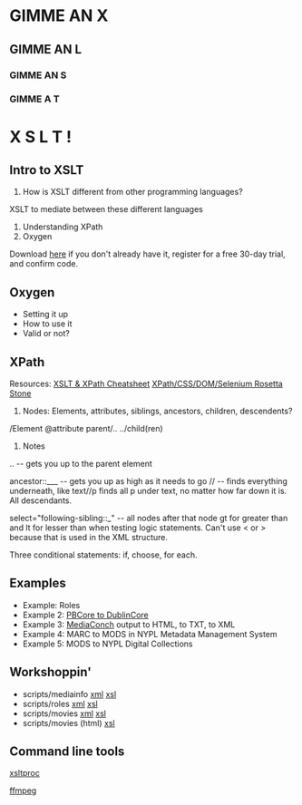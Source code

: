 # GIMME AN X
## GIMME AN L
### GIMME AN S
### GIMME A T

# X S L T !

## Intro to XSLT

1. How is XSLT different from other programming languages?

XSLT to mediate between these different languages

1. Understanding XPath
1. Oxygen

Download [here](https://www.oxygenxml.com/xml_editor/download_oxygenxml_editor.html) if you don't already have it, register for a free 30-day trial, and confirm code.


## Oxygen

* Setting it up
* How to use it
* Valid or not?

## XPath

Resources:
[XSLT & XPath Cheatsheet](http://scraping.pro/res/xpath-cheat/XSLT-1.pdf)
[XPath/CSS/DOM/Selenium Rosetta Stone](http://scraping.pro/res/xpath-cheat/xpath_css_dom_recipes.pdf)

1. Nodes: Elements, attributes, siblings, ancestors, children, descendents?

/Element
@attribute
parent/..
../child(ren)

1. Notes

.. --  gets you up to the parent element

ancestor::___ -- gets you up as high as it needs to go
// -- finds everything underneath, like text//p finds all p under text, no matter how far down it is. All descendants.

select="following-sibling::_" -- all nodes after that node
gt for greater than and lt for lesser than when testing logic statements. Can't use < or > because that is used in the XML structure.

Three conditional statements: if, choose, for each.

## Examples 

* Example: Roles
* Example 2: [PBCore to DublinCore](https://github.com/ablwr/MIRCDVRXSLT/blob/master/pbcore_to_dc.xsl)
* Example 3: [MediaConch](https://mediaarea.net/MediaConch) output to HTML, to TXT, to XML
* Example 4: MARC to MODS in NYPL Metadata Management System
* Example 5: MODS to NYPL Digital Collections

## Workshoppin'

* scripts/mediainfo [xml](https://github.com/ablwr/xslt_miap_2016/blob/master/scripts/mediainfo.xml) [xsl](https://github.com/ablwr/xslt_miap_2016/blob/master/scripts/mediainfo_simple.xsl)
* scripts/roles [xml](https://github.com/ablwr/xslt_miap_2016/blob/master/scripts/roles.xml) [xsl](https://github.com/ablwr/xslt_miap_2016/blob/master/scripts/roles.xsl)
* scripts/movies [xml](https://github.com/ablwr/xslt_miap_2016/blob/master/scripts/movies.xml) [xsl](https://github.com/ablwr/xslt_miap_2016/blob/master/scripts/movies.xsl)
* scripts/movies (html) [xsl](https://github.com/ablwr/xslt_miap_2016/blob/master/scripts/movies_html.xsl)

## Command line tools
[xsltproc](http://xmlsoft.org/XSLT/xsltproc2.html)

[ffmpeg](https://ffmpeg.org/)
